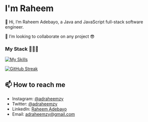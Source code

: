 # I'm Raheem
👋 Hi, I’m Raheem Adebayo, a Java and JavaScript full-stack software engineer.

💞️ I’m looking to collaborate on any project 😎

### My Stack 🧑🏽‍💻

[![My Skills](https://skillicons.dev/icons?i=java,spring,nodejs,ts,react,nextjs,postgres,sass,tailwind&theme=dark)](https://linkedin.com/in/adebayo-raheem)

<!-- [![Top Langs](https://github-readme-stats.vercel.app/api?username=Adraheem&theme=algolia&show_icons=true&hide_border=false&rank_icon=github&border_color=0595de66)](https://github.com/Adraheem) 

[![GitHub stats](https://github-readme-stats.vercel.app/api/top-langs?username=Adraheem&hide=html,stylus,blade,jupyter%20notebook,python,css,shell,batchfile,dockerfile&theme=algolia&show_icons=true&hide_border=false&layout=compact&border_color=0595de66)](https://github.com/Adraheem)
-->
[![GitHub Streak](https://github-readme-streak-stats.herokuapp.com?user=Adraheem&theme=dark&date_format=M%20j%5B%2C%20Y%5D)](https://linkedin.com/in/adebayo-raheem)
<!--- 👀 I’m interested in ...
- 🌱 I’m currently learning ...
- 💞️ I’m looking to collaborate on ... --->

## 📫 How to reach me
- Instagram: [@adraheemzy](https://instagram.com/adraheemzy)
- Twitter: [@adraheemzy](https://twitter.com/adraheemzy)
- LinkedIn: [Raheem Adebayo](https://linkedin.com/in/adebayo-raheem)
- Email: [adraheemzy@gmail.com](mailto:adraheemzy@gmail.com)

<!---
Adraheem/Adraheem is a ✨ special ✨ repository because its `README.md` (this file) appears on your GitHub profile.
You can click the Preview link to take a look at your changes.
--->
